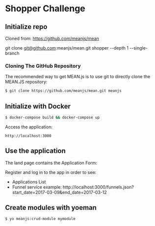 # Shopper Challenge

## Initialize repo

Cloned from: https://github.com/meanjs/mean

git clone git@github.com:meanjs/mean.git shopper --depth 1 --single-branch

### Cloning The GitHub Repository
The recommended way to get MEAN.js is to use git to directly clone the MEAN.JS repository:

```bash
$ git clone https://github.com/meanjs/mean.git meanjs
```

## Initialize with Docker


```bash
$ docker-compose build && docker-compose up
```

Access the application:
```
http://localhost:3000
```

## Use the application

The land page contains the Application Form:

Register and log in to the app in order to see:

- Applications List
- Funnel service example:
  http://localhost:3000/funnels.json?start_date=2017-03-09&end_date=2017-03-12


## Create modules with yoeman

```bash
$ yo meanjs:crud-module mymodule
```

